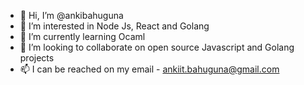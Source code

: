 - 👋 Hi, I’m @ankibahuguna
- 👀 I’m interested in Node Js, React and Golang
- 🌱 I’m currently learning Ocaml
- 💞️ I’m looking to collaborate on open source Javascript and Golang projects
- 📫 I can be reached on my email - ankiit.bahuguna@gmail.com

<!---
ankibahuguna/ankibahuguna is a ✨ special ✨ repository because its `README.md` (this file) appears on your GitHub profile.
You can click the Preview link to take a look at your changes.
--->
